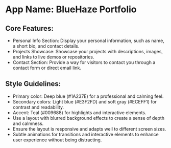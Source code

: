 # **App Name**: BlueHaze Portfolio

## Core Features:

- Personal Info Section: Display your personal information, such as name, a short bio, and contact details.
- Projects Showcase: Showcase your projects with descriptions, images, and links to live demos or repositories.
- Contact Section: Provide a way for visitors to contact you through a contact form or direct email link.

## Style Guidelines:

- Primary color: Deep blue (#1A237E) for a professional and calming feel.
- Secondary colors: Light blue (#E3F2FD) and soft gray (#ECEFF1) for contrast and readability.
- Accent: Teal (#009688) for highlights and interactive elements.
- Use a layout with blurred background effects to create a sense of depth and calmness.
- Ensure the layout is responsive and adapts well to different screen sizes.
- Subtle animations for transitions and interactive elements to enhance user experience without being distracting.